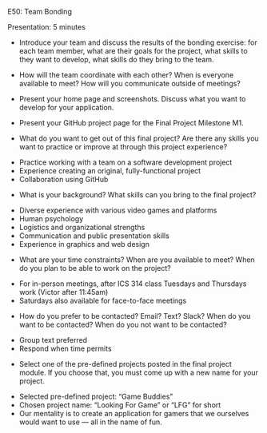 E50: Team Bonding

Presentation: 5 minutes

* Introduce your team and discuss the results of the bonding exercise: for each team member, what are their goals for the project, what skills to they want to develop, what skills do they bring to the team.
* How will the team coordinate with each other? When is everyone available to meet? How will you communicate outside of meetings?
* Present your home page and screenshots. Discuss what you want to develop for your application.
* Present your GitHub project page for the Final Project Milestone M1.

* What do you want to get out of this final project? Are there any skills you want to practice or improve at through this project experience?
- Practice working with a team on a software development project
- Experience creating an original, fully-functional project
- Collaboration using GitHub

* What is your background? What skills can you bring to the final project?
- Diverse experience with various video games and platforms
- Human psychology
- Logistics and organizational strengths
- Communication and public presentation skills
- Experience in graphics and web design

* What are your time constraints? When are you available to meet? When do you plan to be able to work on the project?
- For in-person meetings, after ICS 314 class Tuesdays and Thursdays work (Victor after 11:45am)
- Saturdays also available for face-to-face meetings

* How do you prefer to be contacted? Email? Text? Slack? When do you want to be contacted? When do you not want to be contacted?
- Group text preferred
- Respond when time permits

* Select one of the pre-defined projects posted in the final project module. If you choose that, you must come up with a new name for your project.
- Selected pre-defined project: “Game Buddies”
- Chosen project name: “Looking For Game” or “LFG” for short
- Our mentality is to create an application for gamers that we ourselves would want to use — all in the name of fun.

